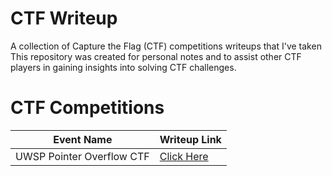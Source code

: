 # CTF Writeup
A collection of Capture the Flag (CTF) competitions writeups that I've taken
This repository was created for personal notes and to assist other CTF players in gaining insights into solving CTF challenges.

# CTF Competitions
| Event Name | Writeup Link |
| --- | --- |
| UWSP Pointer Overflow CTF | <a href="">Click Here</a> |
